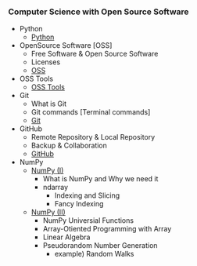 ### Computer Science with Open Source Software

- Python
  - [Python](/Python.md)
- OpenSource Software [OSS]
  - Free Software & Open Source Software
  - Licenses
  - [OSS](/OSS.md)
- OSS Tools
  - [OSS Tools](/OSS%20Tools.md)
- Git
  - What is Git 
  - Git commands [Terminal commands]
  - [Git](/Git.md)
- GitHub
  - Remote Repository & Local Repository
  - Backup & Collaboration
  - [GitHub](/GitHub.md)
- NumPy
  - [NumPy (I)](/NumPy(I).md)
    - What is NumPy and Why we need it
    - ndarray 
      - Indexing and Slicing
      - Fancy Indexing
  - [NumPy (II)](/NumPy(II).md)
    - NumPy Universial Functions
    - Array-Otiented Programming with Array
    - Linear Algebra
    - Pseudorandom Number Generation
      - example) Random Walks
  

